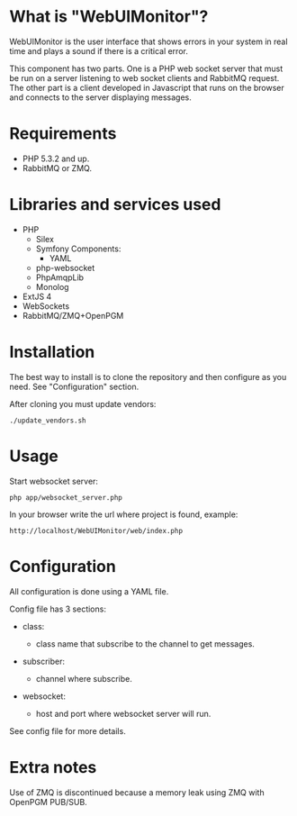 What is "WebUIMonitor"?
=======================

WebUIMonitor is the user interface that shows errors in your system in real time and plays a sound if there is a critical error.

This component has two parts. One is a PHP web socket server that must be run on a server listening to web socket clients and RabbitMQ request. The other part is a client developed in Javascript that runs on the browser and connects to the server displaying messages.


Requirements
============

- PHP 5.3.2 and up.
- RabbitMQ or ZMQ.


Libraries and services used
===========================

- PHP
	- Silex
	- Symfony Components:
		- YAML
	- php-websocket
	- PhpAmqpLib
	- Monolog
- ExtJS 4
- WebSockets
- RabbitMQ/ZMQ+OpenPGM


Installation
============

The best way to install is to clone the repository and then configure as you need. See "Configuration" section.

After cloning you must update vendors:

	./update_vendors.sh


Usage
=====

Start websocket server:

	php app/websocket_server.php

In your browser write the url where project is found, example:

	http://localhost/WebUIMonitor/web/index.php


Configuration
=============

All configuration is done using a YAML file.

Config file has 3 sections:

- class:
	- class name that subscribe to the channel to get messages.

- subscriber:
	- channel where subscribe.

- websocket:
	- host and port where websocket server will run.


See config file for more details.


Extra notes
===========

Use of ZMQ is discontinued because a memory leak using ZMQ with OpenPGM PUB/SUB.
